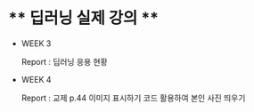 
# ** 딥러닝 실제 강의 **

  * WEEK 3
  
    Report : 딥러닝 응용 현황 
  
  * WEEK 4
  
    Report : 교제 p.44 이미지 표시하기 코드 활용하여 본인 사진 띄우기
    
